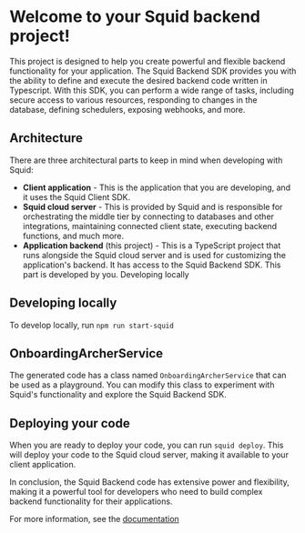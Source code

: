 # Welcome to your Squid backend project!

This project is designed to help you create powerful and flexible backend functionality for your application. The Squid
Backend SDK provides you with the ability to define and execute the desired backend code written in Typescript. With
this SDK, you can perform a wide range of tasks, including secure access to various resources, responding to changes in
the database, defining schedulers, exposing webhooks, and more.

## Architecture

There are three architectural parts to keep in mind when developing with Squid:

* **Client application** - This is the application that you are developing, and it uses the Squid Client SDK.
* **Squid cloud server** - This is provided by Squid and is responsible for orchestrating the middle tier by connecting
  to databases and other integrations, maintaining connected client state, executing backend functions, and much more.
* **Application backend** (this project) - This is a TypeScript project that runs alongside the Squid cloud server and
  is used for customizing the application's backend. It has access to the Squid Backend SDK. This part is developed by
  you. Developing locally

## Developing locally

To develop locally, run `npm run start-squid`

## OnboardingArcherService

The generated code has a class named `OnboardingArcherService` that can be used as a playground. You can modify this class to
experiment with Squid's functionality and explore the Squid Backend SDK.

## Deploying your code

When you are ready to deploy your code, you can run `squid deploy`. This will deploy your code to the Squid cloud
server,
making it available to your client application.

In conclusion, the Squid Backend code has extensive power and flexibility, making it a powerful tool for developers who
need to build complex backend functionality for their applications.

For more information, see the [documentation](https://docs.squid.cloud/docs/backend/)
